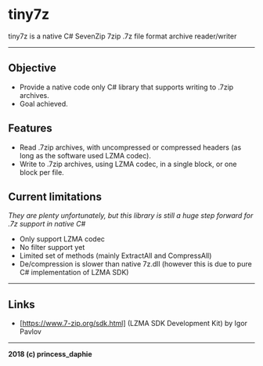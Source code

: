 # tiny7z
tiny7z is a native C# SevenZip 7zip .7z file format archive reader/writer

---

## Objective

- Provide a native code only C# library that supports writing to .7zip archives.
- Goal achieved.

## Features

- Read .7zip archives, with uncompressed or compressed headers (as long as the software used LZMA codec).
- Write to .7zip archives, using LZMA codec, in a single block, or one block per file.

## Current limitations

*They are plenty unfortunately, but this library is still a huge step forward for .7z support in native C#*

- Only support LZMA codec
- No filter support yet
- Limited set of methods (mainly ExtractAll and CompressAll)
- De/compression is slower than native 7z.dll (however this is due to pure C# implementation of LZMA SDK)

---

## Links

- [https://www.7-zip.org/sdk.html] (LZMA SDK Development Kit) by Igor Pavlov

---

**2018 (c) princess_daphie**
